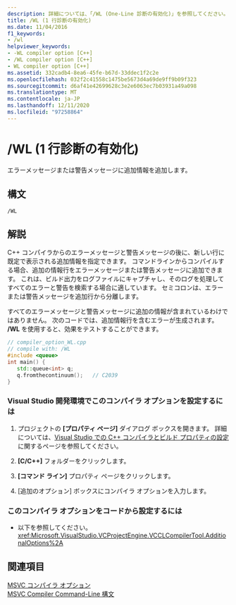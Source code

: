 ```yaml
---
description: 詳細については、「/WL (One-Line 診断の有効化)」を参照してください。
title: /WL (1 行診断の有効化)
ms.date: 11/04/2016
f1_keywords:
- /wl
helpviewer_keywords:
- -WL compiler option [C++]
- /WL compiler option [C++]
- WL compiler option [C++]
ms.assetid: 332cadb4-8ea6-45fe-b67d-33ddec1f2c2e
ms.openlocfilehash: 032f2c41558c1475be5673d4a69de9ff9b09f323
ms.sourcegitcommit: d6af41e42699628c3e2e6063ec7b03931a49a098
ms.translationtype: MT
ms.contentlocale: ja-JP
ms.lasthandoff: 12/11/2020
ms.locfileid: "97258864"
---
```

# <a name="wl-enable-one-line-diagnostics"></a>/WL (1 行診断の有効化)

エラーメッセージまたは警告メッセージに追加情報を追加します。

## <a name="syntax"></a>構文

```
/WL
```

## <a name="remarks"></a>解説

C++ コンパイラからのエラーメッセージと警告メッセージの後に、新しい行に既定で表示される追加情報を指定できます。 コマンドラインからコンパイルする場合、追加の情報行をエラーメッセージまたは警告メッセージに追加できます。 これは、ビルド出力をログファイルにキャプチャし、そのログを処理してすべてのエラーと警告を検索する場合に適しています。 セミコロンは、エラーまたは警告メッセージを追加行から分離します。

すべてのエラーメッセージと警告メッセージに追加の情報が含まれているわけではありません。 次のコードでは、追加情報行を含むエラーが生成されます。 **/WL** を使用すると、効果をテストすることができます。

```cpp
// compiler_option_WL.cpp
// compile with: /WL
#include <queue>
int main() {
   std::queue<int> q;
   q.fromthecontinuum();   // C2039
}
```

### <a name="to-set-this-compiler-option-in-the-visual-studio-development-environment"></a>Visual Studio 開発環境でこのコンパイラ オプションを設定するには

1. プロジェクトの **[プロパティ ページ]** ダイアログ ボックスを開きます。 詳細については、[Visual Studio での C++ コンパイラとビルド プロパティの設定](../working-with-project-properties.md)に関するページを参照してください。

1. **[C/C++]** フォルダーをクリックします。

1. **[コマンド ライン]** プロパティ ページをクリックします。

1. [追加のオプション]  ボックスにコンパイラ オプションを入力します。

### <a name="to-set-this-compiler-option-programmatically"></a>このコンパイラ オプションをコードから設定するには

- 以下を参照してください。<xref:Microsoft.VisualStudio.VCProjectEngine.VCCLCompilerTool.AdditionalOptions%2A>

## <a name="see-also"></a>関連項目

[MSVC コンパイラ オプション](compiler-options.md)<br/>
[MSVC Compiler Command-Line 構文](compiler-command-line-syntax.md)
